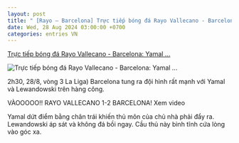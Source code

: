 ```yaml
---
layout: post
title: " [Rayo – Barcelona] Trực tiếp bóng đá Rayo Vallecano - Barcelona: Yamal ..."
date: Wed, 28 Aug 2024 03:00:00 +0700
categories: entries VN
---
```

[Trực tiếp bóng đá Rayo Vallecano - Barcelona: Yamal ...](https://www.24h.com.vn/bong-da/truc-tiep-bong-da-rayo-vallecano-barcelona-chuyen-lam-khach-nhieu-cam-bay-la-liga-c48a1597298.html)

![Trực tiếp bóng đá Rayo Vallecano - Barcelona: Yamal ...](https://cdn.24h.com.vn/upload/3-2024/images/2024-08-28/8-1200-1724793360-428-width1200height628-watermark.jpg)

2h30, 28/8, vòng 3 La Liga) Barcelona tung ra đội hình rất mạnh với Yamal và Lewandowski trên hàng công.

VÀOOOOO!! RAYO VALLECANO 1-2 BARCELONA! Xem video

Yamal dứt điểm bằng chân trái khiến thủ môn của chủ nhà phải đẩy ra. Lewandowski áp sát và không đá bồi ngay. Cầu thủ này bình tĩnh cứa lòng vào góc xa.

